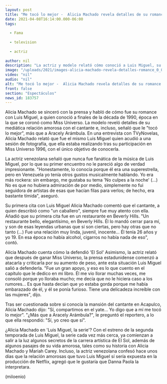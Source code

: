 ```yaml
---
layout: post
title: "Me tocó lo mejor -  Alicia Machado revela detalles de su romance con Luis Miguel"
date: 2021-04-08T16:14:00.000-06:00
tags:
  
  - Fama
  
  - television
  
  - actriz
  
author: nil
description: "La actriz y modelo relató cómo conoció a Luis Miguel, su primera cita y sus vacaciones en Acapulco. "
image: "/uploads/2021/images-alicia-machado-revela-detalles-romance_0_0_1200_747.jpg"
video: "nil"
audio: "nil"
alt: "Me tocó lo mejor -  Alicia Machado revela detalles de su romance con Luis Miguel"
front: false
section: "Espectáculos"
news_id: 183757
---
```


Alicia Machado se sinceró con la prensa y habló de cómo fue su romance con Luis Miguel, a quien conoció a finales de la década de 1990, época en la que se coronó como Miss Universo. La modelo reveló detalles de su mediática relación amorosa con el cantante e, incluso, señaló que le "tocó lo mejor", más que a Aracely Arámbula. En una entrevista con TVyNovelas, Alicia Machado relató que fue el mismo Luis Miguel quien acudió a una sesión de fotografía, que ella estaba realizando tras su participación en Miss Universo 1996, con el único objetivo de conocerla.

​La actriz venezolana señaló que nunca fue fanática de la música de Luis Miguel, por lo que su primer encuentro no le pareció algo de verdad impresionante.  "Honestamente, lo conocía porque él era una superestrella, pero en Venezuela yo tenía otros gustos musicalmente hablando. Yo era más rockera: sin embargo, me gustaba su tema 'No culpes a la noche' (...) No es que no hubiera admiración de por medio, simplemente no fui seguidora de artistas de esas que hacían filas para verlos; de hecho, era bastante tímida", aseguró. 

Su primera cita con Luis Miguel Alicia Machado comentó que el cantante, a quien describió como "un caballero", siempre fue muy atento con ella. Añadió que su primera cita fue en un restaurante en Beverly Hills.  "Un restaurante bello, elegantísimo, en Beverly Hills. Él lo mandó cerrar para mí, y son de esas leyendas urbanas que sí son ciertas, pero hay otras que no tanto (...) Fue una relación muy linda, juvenil, inocente… Él tenía 26 años y yo 19. En esa época no había alcohol, cigarros no había nada de eso", contó. 

Alicia Machado cuenta cómo la defendió 'El Sol' Asimismo, la actriz relató que después de ganar Miss Universo, la prensa estadunidense comenzó a atacarla y criticarla por su aumento de peso, ante esta situación Luis Miguel salió a defenderla. "Fue un gran apoyo, y eso es lo que cuento en el capítulo que le dedico en mi libro. Él me vio llorar muchas veces, me consoló porque yo lloraba mucho; me decía que no le hiciera caso a los rumores… Es que hasta decían que yo estaba gorda porque me había embarazado de él, y él se ponía furioso. Tiene una delicadeza increíble con las mujeres", dijo. 

Tras ser cuestionada sobre si conocía la mansión del cantante en Acapulco, Alicia Machado dijo: "Sí, compartimos en el yate… Yo digo que a mí me tocó lo mejor".  "¿Más que a Aracely Arámbula?", le preguntó el reportero, a lo que ella respondió: "Sí, yo creo que sí". 

¿Alicia Machado en 'Luis Miguel, la serie'? Con el estreno de la segunda temporada de Luis Miguel, la serie cada vez más cerca, ya comienzan a salir a la luz algunos secretos de la carrera artística de El Sol, además de algunos pasajes de su vida amorosa, tales como su historia con Alicia Machado y Mariah Carey. Incluso, la actriz venezolana confesó hace unos días que la relación amorosas que tuvo Luis Miguel sí sería expuesta en la producción de Netflix, agregó que le gustaría que Danna Paola la interpretara.  

(miloenio)